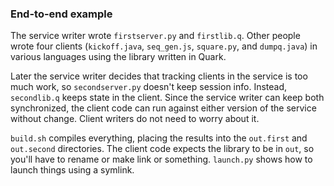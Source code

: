 ### End-to-end example

The service writer wrote `firstserver.py` and `firstlib.q`. Other people wrote four clients (`kickoff.java`, `seq_gen.js`, `square.py`, and `dumpq.java`) in various languages using the library written in Quark.

Later the service writer decides that tracking clients in the service is too much work, so `secondserver.py` doesn't keep session info. Instead, `secondlib.q` keeps state in the client. Since the service writer can keep both synchronized, the client code can run against either version of the service without change. Client writers do not need to worry about it.

`build.sh` compiles everything, placing the results into the `out.first` and `out.second` directories. The client code expects the library to be in `out`, so you'll have to rename or make link or something. `launch.py` shows how to launch things using a symlink.
